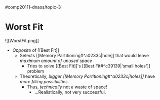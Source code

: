 #comp20111-dnaos/topic-3 
# Worst Fit

![[WorstFit.png]]

- *Opposite* of [[Best Fit]]
	- Selects [[Memory Partitioning#^a0233c|hole]] that would leave *maximum amount of unused space*
		- Tries to solve [[Best Fit]]'s [[Best Fit#^c39139|'small holes']] problem
	- Theoretically, *bigger [[Memory Partitioning#^a0233c|holes]]* have *more filling possibilities*
		- Thus, *technically* not a waste of space!
			- ...Realistically, not very successful.